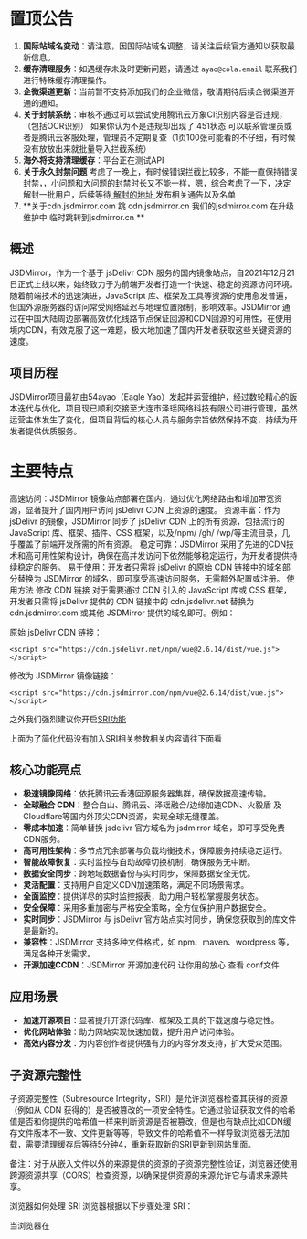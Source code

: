 # 置顶公告  
  
1. **国际站域名变动**：请注意，因国际站域名调整，请关注后续官方通知以获取最新信息。  
2. **缓存清理服务**：如遇缓存未及时更新问题，请通过 `ayao@cola.email` 联系我们进行特殊缓存清理操作。  
3. **企微渠道更新**：当前暂不支持添加我们的企业微信，敬请期待后续企微渠道开通的通知。  
4. **关于封禁系统**：审核不通过可以尝试使用腾讯云万象CI识别内容是否违规，（包括OCR识别） 如果你认为不是违规却出现了 451状态 可以联系管理员或者是腾讯云客服处理，管理员不定期复查（1页100张可能看的不仔细，有时候没有放放出来就批量导入拦截系统）  
5. **海外将支持清理缓存**：平台正在测试API
6. **关于永久封禁问题**  考虑了一晚上，有时候错误拦截比较多，不能一直保持错误封禁，，小问题和大问题的封禁时长又不能一样，嗯，综合考虑了一下，决定解封一批用户，后续等待[ 解封的地址 ](https://blog.jsdmirror.com/20.html)发布相关通告以及名单
7.  **关于cdn.jsdmirror.com 跳 cdn.jsdmirror.cn 我们的jsdmirror.com 在升级维护中 临时跳转到jsdmirror.cn **



## 概述
JSDMirror，作为一个基于 jsDelivr CDN 服务的国内镜像站点，自2021年12月21日正式上线以来，始终致力于为前端开发者打造一个快速、稳定的资源访问环境。随着前端技术的迅速演进，JavaScript 库、框架及工具等资源的使用愈发普遍，但国外源服务器的访问常受网络延迟与地理位置限制，影响效率。JSDMirror 通过在中国大陆周边部署高效优化线路节点保证回源和CDN回源的可用性，在使用境内CDN，有效克服了这一难题，极大地加速了国内开发者获取这些关键资源的速度。

## 项目历程
JSDMirror项目最初由54ayao（Eagle Yao）发起并运营维护，经过数轮精心的版本迭代与优化，项目现已顺利交接至大连市泽瑶网络科技有限公司进行管理，虽然运营主体发生了变化，但项目背后的核心人员与服务宗旨依然保持不变，持续为开发者提供优质服务。

# 主要特点
高速访问：JSDMirror 镜像站点部署在国内，通过优化网络路由和增加带宽资源，显著提升了国内用户访问 jsDelivr CDN 上资源的速度。
资源丰富：作为 jsDelivr 的镜像，JSDMirror 同步了 jsDelivr CDN 上的所有资源，包括流行的 JavaScript 库、框架、插件、CSS 框架，以及/npm/ /gh/ /wp/等主流目录，几乎覆盖了前端开发所需的所有资源。
稳定可靠：JSDMirror 采用了先进的CDN技术和高可用性架构设计，确保在高并发访问下依然能够稳定运行，为开发者提供持续稳定的服务。
易于使用：开发者只需将 jsDelivr 的原始 CDN 链接中的域名部分替换为 JSDMirror 的域名，即可享受高速访问服务，无需额外配置或注册。
使用方法
修改 CDN 链接
对于需要通过 CDN 引入的 JavaScript 库或 CSS 框架，开发者只需将 jsDelivr 提供的 CDN 链接中的 cdn.jsdelivr.net 替换为 cdn.jsdmirror.com 或其他 JSDMirror 提供的域名即可。例如：

原始 jsDelivr CDN 链接：


```<script src="https://cdn.jsdelivr.net/npm/vue@2.6.14/dist/vue.js"></script>```

修改为 JSDMirror 镜像链接：


```<script src="https://cdn.jsdmirror.com/npm/vue@2.6.14/dist/vue.js"></script>```

之外我们强烈建议你开启[SRI功能](https://developer.mozilla.org/zh-CN/docs/Web/Security/Subresource_Integrity)

上面为了简化代码没有加入SRI相关参数相关内容请往下面看

              
## 核心功能亮点  
  
- **极速镜像网络**：依托腾讯云香港回源服务器集群，确保数据高速传输。  
- **全球融合 CDN**：整合白山、腾讯云、泽瑶融合/边缘加速CDN、火毅盾 及Cloudflare等国内外顶尖CDN资源，实现全球无缝覆盖。  
- **零成本加速**：简单替换 jsdelivr 官方域名为 jsdmirror 域名，即可享受免费CDN服务。  
- **高可用性架构**：多节点冗余部署与负载均衡技术，保障服务持续稳定运行。  
- **智能故障恢复**：实时监控与自动故障切换机制，确保服务无中断。  
- **数据安全同步**：跨地域数据备份与实时同步，保障数据安全无忧。  
- **灵活配置**：支持用户自定义CDN加速策略，满足不同场景需求。  
- **全面监控**：提供详尽的实时监控报表，助力用户轻松掌握服务状态。  
- **安全保障**：采用多重加密与严格安全策略，全方位保护用户数据安全。
- **实时同步**：JSDMirror 与 jsDelivr 官方站点实时同步，确保您获取到的库文件是最新的。
- **兼容性**：JSDMirror 支持多种文件格式，如 npm、maven、wordpress 等，满足各种开发需求。
- **开源加速CCDN**：JSDMirror 开源加速代码 让你用的放心 查看 conf文件
  
  
## 应用场景  
  
- **加速开源项目**：显著提升开源代码库、框架及工具的下载速度与稳定性。  
- **优化网站体验**：助力网站实现快速加载，提升用户访问体验。  
- **高效内容分发**：为内容创作者提供强有力的内容分发支持，扩大受众范围。


## 子资源完整性
子资源完整性（Subresource Integrity，SRI）是允许浏览器检查其获得的资源（例如从 CDN 获得的）是否被篡改的一项安全特性。它通过验证获取文件的哈希值是否和你提供的哈希值一样来判断资源是否被篡改，但是也有缺点比如CDN缓存文件版本不一致、文件更新等等，导致文件的哈希值不一样导致浏览器无法加载，需要清理缓存后等待5分钟4，重新获取新的SRI更新到网站里面。

备注：对于从嵌入文件以外的来源提供的资源的子资源完整性验证，浏览器还使用跨源资源共享（CORS）检查资源，以确保提供资源的来源允许它与请求来源共享。


浏览器如何处理 SRI
浏览器根据以下步骤处理 SRI：

当浏览器在 <script> 或者 <link> 标签中遇到 integrity 属性之后，会在执行脚本或者应用样式表之前对比所加载文件的哈希值和期望的哈希值。 对于从其他来源提供的资源的子资源完整性验证，浏览器还使用跨源资源共享（CORS）检查资源，以确保提供资源的来源允许它与请求来源共享。
如果脚本或样式表不符合其相关的 integrity 值，浏览器必须拒绝执行该脚本或拒绝应用该样式表，并且必须返回一个网络错误，表明该脚本或样式表的获取失败。

## SRI 如何工作
使用内容分发网络（CDN）在多个站点之间共享脚本和样式表等文件可以提高站点性能并节省带宽。然而，使用 CDN 也存在风险，如果攻击者获得对 CDN 的控制权，则可以将任意恶意内容注入到 CDN 上的文件中（或完全替换掉文件），因此可能潜在地攻击所有从该 CDN 获取文件的站点。

子资源完整性使你能够减轻这种攻击的一些风险，确保你的网络应用程序或网络文档（从 CDN 或任何地方）获取的文件在交付时没有被第三方注入任何额外的内容，也没有对这些文件进行任何其他形式的修改。
SRI 如何使用
使用子资源完整性功能的方法是，在任何 <script> 或 <link> 元素的 integrity 属性值中，指定你要告诉浏览器所获取的资源（或文件）的 base64 编码的加密哈希值。

integrity 值至少由一个字符串开始，每个字符串包括一个前缀，表示一个特定的哈希算法（目前允许的前缀是 sha256、sha384 和 sha512），后面是一个短横线（-），最后是实际的 base64 编码的哈希。

备注： integrity 值可以包含多个由空格分隔的哈希值，只要文件匹配其中任意一个哈希值，就可以通过校验并加载该资源。

使用 base64 编码 sha384 算法计算出摘要后的 integrity 值的示例：

sha384-oqVuAfXRKap7fdgcCY5uykM6+R9GqQ8K/uxy9rx7HNQlGYl1kPzQho1wx4JwY8wC
oqVuAfXRKap7fdgcCY5uykM6+R9GqQ8K/uxy9rx7HNQlGYl1kPzQho1wx4JwY8wC 即“哈希”部分，sha384 前缀说明使用的是 sha384 哈希方法。

备注：严格来说，integrity 值的“哈希”部分是通过对一些输入（例如，一个脚本或样式表文件）应用一个特定的哈希函数而形成的加密摘要。但人们通常用“哈希”来表示加密摘要，所以本文就用了这个词。

生成 SRI 哈希的工具
[SRI Hash Generator](https://srihash.jsdmirror.com/) 是一个在线生成 SRI 哈希值的工具。

也可以用 openssl 在命令行中执行如下命令来生成 SRI 哈希值：

```cat FILENAME.js | openssl dgst -sha384 -binary | openssl base64 -A```

或者用 shasum 在命令行中执行：

```shasum -b -a 384 FILENAME.js | awk '{ print $1 }' | xxd -r -p | base64```
备注：

通过管道连接的 xxd 步骤从 shasum 中获取十六进制的输出，并将其转换为二进制。
通过管道连接的 awk 的步骤是必要的，因为 shasum 会将其输出中的散列文件名传递给 xxd。如果文件名中恰好有有效的十六进制字符，这将产生灾难性的后果——因为 xxd 也会对其进行解码并传递给 base64。
在 Windows 环境下，你可以使用以下代码创建生成 SRI 哈希的工具：

```
@echo off
set bits=384
openssl dgst -sha%bits% -binary %1% | openssl base64 -A > tmp
set /p a= < tmp
del tmp
echo sha%bits%-%a%
pause
```
如何使用这些代码：

在你的环境中的 Windows SendTo 文件夹（例如， C:\Users\USER\AppData\Roaming\Microsoft\Windows\SendTo）中，将该代码保存在一个名为 sri-hash.bat 的文件中。
在文件资源管理器中右击一个文件，选择发送至...，然后选择 sri-hash。你将在一个命令框中看到完整性值。
选择完整性值，然后右键单击，将其复制到剪贴板上。
按任意键都可以关闭命令框。
跨源资源共享和子资源完整性
对于从嵌入文档以外的来源提供的资源的子资源完整性验证，浏览器还使用跨源资源共享（CORS）检查资源，以确保提供资源的来源允许它与请求来源共享。因此，资源必须使用 Access-Control-Allow-Origin 标头来提供，以允许资源与请求方共享；例如：


```Access-Control-Allow-Origin: *```

示例
在这个例子中，我们假设已知 t1tHLsbM7bYMJCXlhr0//00jSs7ZhsAhxgm191xFsyzvieTMCbUWKMhFg9I6ci8q 是一个指定文件 vue.js 经过 SHA-384 算法得出的摘要，同时在 https://cdn.jsdmirror.com/npm/vue@2.6.14/dist/vue.js 上有其一份拷贝。

在 <script> 元素中确保 SRI
你可以使用以下的 <script> 元素告诉浏览器在执行 https://cdn.jsdmirror.com/npm/vue@2.6.14/dist/vue.js 中的内容之前，必须先比较该文件的哈希值是否和预期的一致，并验证是否匹配。


```<script src="https://cdn.jsdmirror.com/npm/vue@2.6.14/dist/vue.js" integrity="sha384-t1tHLsbM7bYMJCXlhr0//00jSs7ZhsAhxgm191xFsyzvieTMCbUWKMhFg9I6ci8q" crossorigin="anonymous"></script>```

## 浏览器如何处理 SRI
浏览器根据以下步骤处理 SRI：

当浏览器在 <script> 或者 <link> 标签中遇到 integrity 属性之后，会在执行脚本或者应用样式表之前对比所加载文件的哈希值和期望的哈希值。 对于从其他来源提供的资源的子资源完整性验证，浏览器还使用跨源资源共享（CORS）检查资源，以确保提供资源的来源允许它与请求来源共享。
如果脚本或样式表不符合其相关的 integrity 值，浏览器必须拒绝执行该脚本或拒绝应用该样式表，并且必须返回一个网络错误，表明该脚本或样式表的获取失败。

## SRI支持的浏览器
<figure class="table-container">
<figure class="table-container-inner">
<table class="bc-tablebc-table-web">
<thead>
<tr class="bc-platforms">
<td></td>
<th class="bc-platformbc-platform-desktop"colspan="5"title="desktop">Desktop</th>
<th class="bc-platformbc-platform-mobile"colspan="6"title="mobile">Mobile</th>
</tr>
<trclass="bc-browsers">
<td></td>
<th class="bc-browserbc-browser-chrome">Chrome</th>
<th class="bc-browserbc-browser-edge">Edge</th>
<th class="bc-browserbc-browser-firefox">Firefox</th>
<th class="bc-browserbc-browser-opera">Opera</th>
<th class="bc-browserbc-browser-safari">Safari</th>
<th class="bc-browserbc-browser-chrome_android">Chrome Android</th>
<th class="bc-browserbc-browser-firefox_android">Firefox Android</th>
<th class="bc-browserbc-browser-opera_android">Opera Android</th>
<th class="bc-browserbc-browser-safari_ios">Safari iOS</th>
<th class="bc-browserbc-browser-samsunginternet_android">Samsung Internet</th>
<th class="bc-browserbc-browser-webview_android">WebView Android</th>
</tr>
</thead>
<tbody>
<tr>
<th class="bc-featurebc-feature-depth-0"scope="row">integrity</th>
<td class="bc-supportbc-browser-chromebc-supports-yes">Yes<br>45</td>
<td class="bc-supportbc-browser-edgebc-supports-yes">Yes<br>17</td>
<td class="bc-supportbc-browser-firefoxbc-supports-yes">Yes<br>43</td>
<td class="bc-supportbc-browser-operabc-supports-yes">Yes<br>32</td>
<td class="bc-supportbc-browser-safaribc-supports-yes">Yes<br>11.1</td>
<td class="bc-supportbc-browser-chrome_androidbc-supports-yes">Yes<br>45</td>
<td class="bc-supportbc-browser-firefox_androidbc-supports-yes">Yes<br>43</td>
<td class="bc-supportbc-browser-opera_androidbc-supports-yes">Yes<br>32</td>
<td class="bc-supportbc-browser-safari_iosbc-supports-yes">Yes<br>11.3</td>
<td class="bc-supportbc-browser-samsunginternet_androidbc-supports-yes">Yes<br>5.0</td>
<td class="bc-supportbc-browser-webview_androidbc-supports-yes">Yes<br>45</td>
</tr>
</tbody>
</table>
</figure>
</figure>



## 遵守平台或者有关部门规定

应有关部门要求，作为本平台的用户，请各位用户严格遵守以下平台相关规定，以维护平台的安全、健康与秩序：
根据中华人民共和国工业和信息化部、公安部等部委关于加强在公共信息服务中传播信息管理的有关规定和相关精神，以及《中华人民共和国电信条例》、《中华人民共和国计算机信息网络国际联网管理暂行规定》、《互联网信息服务管理办法》、《计算机信息网络国际联网安全保护管理办法》、《中华人民共和国网络安全法》以及国家有关法律、法令、法规，不得从事任何违法经营活动，负责自身的网络信息安全，您需要有能力承担您所传播后的信息引发的任何安全、责任、后果，请按照以下规定使用本服务

一、遵守国家法律法规

不得利用镜像站平台从事危害国家安全、泄露国家秘密的活动。

不得利用镜像站侵犯国家的、社会的、集体的利益和第三方的合法权益。

不得利用镜像站从事违法犯罪活动，不参与妨碍社会治安的行为。

二、维护网络健康环境

不得利用镜像站发布煽动抗拒、破坏宪法和法律、行政法规实施的内容。

不得利用镜像站发表颠覆国家主权、推翻社会主义制度的言论。

不得利用镜像站传播分裂国家、破坏国家统一的信息。

不得利用镜像站制造或传播民族仇恨、民族歧视的内容，影响维护民族团结。

不得利用镜像站捏造或歪曲事实，不散布谣言，扰乱社会秩序。

不得利用镜像站传播封建迷信、淫秽、色情、赌博、暴力、凶杀、恐怖犯罪等内容的传播。

不得利用镜像站公然侮辱他人，不捏造事实诽谤他人。

不得利用镜像站损害国家机关信誉，不传播不实信息引发社会恐慌。

不得利用镜像站传播电商平台或商家因运营失误发生，价格远低指导价、出厂价、叠加多次卷等明显不符合预期的活动价格问题引发对他人造成重大经济损失的羊毛党行为。

三、拒绝色情低俗内容

不得利用镜像站发布或传播任何表现或隐晦表现性行为、具有挑逗性或污辱性的内容。

不得利用镜像站传播直接或间接暴露或描写人体性部位。

不得利用镜像站描述性行为、性过程、性方式，不使用带有性暗示、性挑逗的语言或图片。

不得利用镜像站发布侵犯个人隐私的偷拍、走光等内容。

不得利用镜像站传播色情低俗小说、音视频及不正当交友信息。

四、保护计算机信息网络安全

不得利用镜像站未经允许进入或传播计算机信息网络或使用计算机信息网络资源。

不得利用镜像站对计算机信息网络功能进行非法删除、修改或增加。

不得利用镜像站对计算机信息网络中存储、处理或传输的数据和应用程序进行非法操作。

不得利用镜像站制作、传播计算机病毒等破坏性程序。

五、承诺与责任

用户承诺，在平台上发布的所有信息均经过自我审查，确保所加速的内容没有涉黄或非法信息，不传播非法性用品的广告图片和介绍信息不传播危害青少年身心健康和违背社会公德低俗的消息，以及上述的平台要求不得利用镜像站传输的一切资源，确保符合上述规定及平台要求。

用户在平台上传的用户资料或者资质，在我们系统中属于保密，只有在用户出现违法违规的情况下，我方有义务提供真实有效的用户信息，已配合有关部门的调查取证工作

如有违反上述规定的行为，用户愿意接受平台依据相关规定采取的处理措施，包括但不限于阻断、封禁，并承担相应的法律责任。

再次此承诺，希望大家一起致力于共同维护一个安全、健康、绿色的网络环境。


PS:正常使用肯定是没问题，上述规定是主要打击利用镜像站传播真人写真。以及拍摄违法违规的图片

## 平台管理员联系方式与问题反馈 
如需反馈问题或咨询，请通过以下渠道联系我们：
将竭诚为您解答疑问并提供帮助。

微信>>企业微信>企业微信邮件>tg>QQ>bilibili

|QQ|github|TG|邮箱|
|-------|---------------|----------|------|
|202835956|[点这里](https://github.com/54ayao/JSDMirror/issues) |[点这里](https://t.me/jsdmirrorChannel)|ayao@cola.email|



可能出现解封的机会

![image](https://github.com/54ayao/JSDMirror/assets/86733666/d80c0729-8d4c-4107-96fa-0ef8332bc99b)


如红框所示，某一些太过分的就没办法解封了，还有可能影响到你整个用户

![image](https://github.com/54ayao/JSDMirror/assets/86733666/54c1303f-a229-498f-9774-3f7879a0c134)
我们


## 注意事项

![image](https://github.com/54ayao/JSDMirror/assets/86733666/6b283f22-de90-473c-9378-5912c914f94b)
如果出现这个情况请联系管理员进行询问是什么违规
- 如遇解封机会，请及时联系管理员处理。
- 请勿违规使用本服务，否则可能会影响您的使用权限。
- 未经许可，严禁回源至中国香港、中国境内节点等。






感谢您对 JSDMirror 的支持与信任！我们将持续为您提供优质的服务！


本页面由文心一言大模型编写
